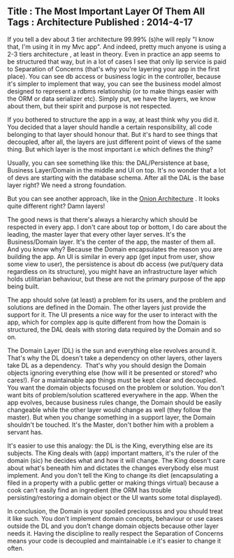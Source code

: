 Title : The Most Important Layer Of Them All
Tags : Architecture
Published : 2014-4-17
---

If you tell a dev about 3 tier architecture 99.99% (s)he will reply "I know that, I'm using it in my Mvc app". And indeed, pretty much anyone is using a 2-3 tiers architecture , at least in theory. Even in practice an app seems to be structured that way, but in a lot of cases I see that only lip service is paid to Separation of Concerns (that's why you're layering your app in the first place). You can see db access or business logic in the controller, because it's simpler to implement that way, you can see the business model almost designed to represent a rdbms relationship (or to make things easier with the ORM or data serializer etc). Simply put, we have the layers, we know about them, but their spirit and purpose is not respected.

 If you bothered to structure the app in a way, at least think why you did it. You decided that a layer should handle a certain responsibility, all code belonging to that layer should honour that. But it's hard to see things that decoupled, after all, the layers are just different point of views of the same thing. But which layer is the most important i.e which defines the _thing_?

 Usually, you can see something like this: the DAL/Persistence at base, Business Layer/Domain in the middle and UI on top. It's no wonder that a lot of devs are starting with the database schema. After all the DAL is the base layer right? We need a strong foundation.

 But you can see another approach, like in the [Onion Architecture](http://jeffreypalermo.com/blog/the-onion-architecture-part-1/) . It looks quite different right? Damn layers!

 The good news is that there's always a hierarchy which should be respected in every app. I don't care about top or bottom, I do care about the leading, the master layer that every other layer serves. It's the Business/Domain layer. It's the center of the app, the master of them all. And you know why? Because the Domain encapsulates the reason you are building the app. An UI is similar in every app (get input from user, show some view to user), the persistence is about db access (we put/query data regardless on its structure), you might have an infrastructure layer which holds utilitarian behaviour, but these are not the primary purpose of the app being built.

 The app should solve (at least) a problem for its users, and the problem and solutions are defined in the Domain. The other layers just provide the support for it. The UI presents a nice way for the user to interact with the app, which for complex app is quite different from how the Domain is structured, the DAL deals with storing data required by the Domain and so on.

 The Domain Layer (DL) is the sun and everything else revolves around it. That's why the DL doesn't take a dependency on other layers, other layers take DL as a dependency.  That's why you should design the Domain objects ignoring everything else (how will it be presented or stored? who cares!). For a maintainable app things must be kept clear and decoupled. You want the domain objects focused on the problem or solution. You don't want bits of problem/solution scattered everywhere in the app. When the app evolves, because business rules change, the Domain should be easily changeable while the other layer would change as well (they follow the master). But when you change something in a support layer, the Domain shouldn't be touched. It's the Master, don't bother him with a problem a servant has.

 It's easier to use this analogy: the DL is the King, everything else are its subjects. The King deals with (app) important matters, it's the ruler of the domain (sic) he decides what and how it will change. The King doesn't care about what's beneath him and dictates the changes everybody else must implement. And you don't tell the King to change its diet (encapsulating a filed in a property with a public getter or making things virtual) because a cook can't easily find an ingredient (the ORM has trouble persisting/restoring a domain object or the UI wants some total displayed).

 In conclusion, the Domain is your spoiled precioussss and you should treat it like such. You don't implement domain concepts, behaviour or use cases outside the DL and you don't change domain objects because other layer needs it. Having the discipline to really respect the Separation of Concerns means your code is decoupled and maintainable i.e it's easier to change it often.
